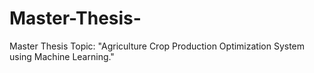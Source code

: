# Master-Thesis-
Master Thesis Topic: "Agriculture Crop Production Optimization System using Machine Learning."
